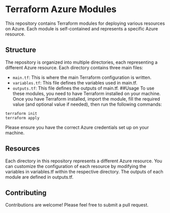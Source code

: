 # Terraform Azure Modules
This repository contains Terraform modules for deploying various resources on Azure. Each module is self-contained and represents a specific Azure resource.

## Structure
The repository is organized into multiple directories, each representing a different Azure resource. Each directory contains three main files:

- `main.tf`: This is where the main Terraform configuration is written.
- `variables.tf`: This file defines the variables used in main.tf.
- `outputs.tf`: This file defines the outputs of main.tf.
##Usage
To use these modules, you need to have Terraform installed on your machine. Once you have Terraform installed, import the module, fill the required value (and optional value if needed), then run the following commands:
```
terraform init
terraform apply
```
Please ensure you have the correct Azure credentials set up on your machine.

## Resources
Each directory in this repository represents a different Azure resource. You can customize the configuration of each resource by modifying the variables in variables.tf within the respective directory. The outputs of each module are defined in outputs.tf.

## Contributing
Contributions are welcome! Please feel free to submit a pull request.

